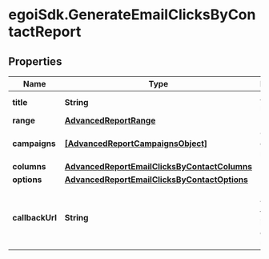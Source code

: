# egoiSdk.GenerateEmailClicksByContactReport

## Properties
Name | Type | Description | Notes
------------ | ------------- | ------------- | -------------
**title** | **String** | Advanced report title | 
**range** | [**AdvancedReportRange**](AdvancedReportRange.md) |  | 
**campaigns** | [**[AdvancedReportCampaignsObject]**](AdvancedReportCampaignsObject.md) | Campaigns of the report | 
**columns** | [**AdvancedReportEmailClicksByContactColumns**](AdvancedReportEmailClicksByContactColumns.md) |  | 
**options** | [**AdvancedReportEmailClicksByContactOptions**](AdvancedReportEmailClicksByContactOptions.md) |  | 
**callbackUrl** | **String** | URL which will receive the information of the report | [optional] 


